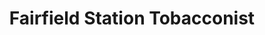 ---
title: "Fairfield Station Tobacconist"
url: /fairfield/fairfield-station-tobacconist/
shop: tobacco
---